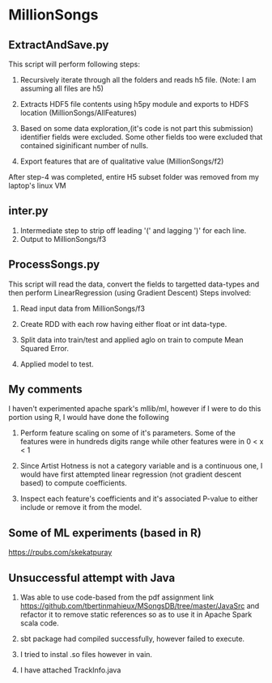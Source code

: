 # MillionSongs

ExtractAndSave.py
-----------------
This script will perform following steps:

1. Recursively iterate through all the folders and reads h5 file.  (Note: I am assuming all files are h5)

2. Extracts HDF5 file contents using h5py module and exports to HDFS location (MillionSongs/AllFeatures)

3. Based on some data exploration,(it's code is not part this submission) identifier fields were excluded.  Some other fields too were excluded that contained siginificant number of nulls.

4. Export features that are of qualitative value (MillionSongs/f2)

After step-4 was completed, entire H5 subset folder was removed from my laptop's linux VM

inter.py
--------
1. Intermediate step to strip off leading '(' and lagging ')' for each line.
2. Output to MillionSongs/f3

ProcessSongs.py
----------------
This script will read the data, convert the fields to targetted data-types and then perform LinearRegression (using Gradient Descent) 
Steps involved:

1. Read input data from MillionSongs/f3

2. Create RDD with each row having either float or int data-type.

3. Split data into train/test and applied aglo on train to compute Mean Squared Error.

4. Applied model to test.

My comments
-----------
I haven't experimented apache spark's mllib/ml, however if I were to do this portion using R, I would have done the following

1. Perform feature scaling on some of it's parameters.  Some of the features were in hundreds digits range while other features were in 0 < x < 1

2. Since Artist Hotness is not a category variable and is a continuous one, I would have first attempted linear regression (not gradient descent based) to compute coefficients.

3. Inspect each feature's coefficients and it's associated P-value to either include or remove it from the model.

Some of ML experiments (based in R)
-------------------------------------
https://rpubs.com/skekatpuray


Unsuccessful attempt with Java
--------------------------------

1. Was able to use code-based from the pdf assignment link https://github.com/tbertinmahieux/MSongsDB/tree/master/JavaSrc and refactor it to remove static references so as to use it in Apache Spark scala code.

2. sbt package had compiled successfully, however failed to execute. 

3. I tried to instal .so files however in vain. 

4. I have attached TrackInfo.java 
